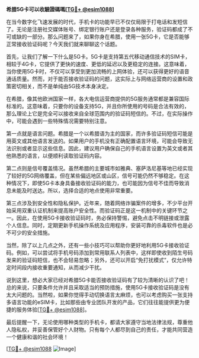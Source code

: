 **希腊5G卡可以收驗證碼嗎[[TG💪+ @esim1088](https://t.me/s/esim1088)]**

在当今数字化飞速发展的时代，手机卡的功能早已不仅仅局限于打电话和发短信了。无论是注册社交媒体账号、绑定银行账户还是登录各种服务，验证码都成了不可或缺的一部分。那么问题来了，如果你身在希腊，使用一张5G卡，它是否能够正常接收验证码呢？今天我们就来聊聊这个话题。

首先，让我们了解一下什么是5G卡。5G卡是支持第五代移动通信技术的SIM卡，相较于4G卡，它提供了更快的速度、更低的延迟以及更稳定的连接。这意味着，当你使用5G卡时，不仅可以享受到更加流畅的上网体验，还可以获得更好的语音通话质量。然而，对于能否接收验证码的问题，这实际上与网络运营商的设置和政策密切相关，而不是单纯由5G技术本身决定。

在希腊，像其他欧洲国家一样，各大电信运营商提供的5G服务通常都是兼容国际标准的。这意味着，只要你的设备支持5G，并且你所使用的号码是合法有效的，那么理论上它是完全可以接收来自全球范围内的验证码短信的。不过，在实际操作中，可能会遇到一些特殊情况需要特别注意。

第一点就是语言问题。希腊是一个以希腊语为主的国家，而许多验证码短信可能是用英文或其他语言发送的。如果用户的手机没有正确配置语言环境，可能会导致无法识别或者显示这些信息。因此，建议用户确保自己的手机语言设置为英文或者其他熟悉的语言，以便顺利读取验证码内容。

第二点则是信号覆盖情况。虽然希腊的主要城市如雅典、塞萨洛尼基等地已经实现了较好的5G网络覆盖，但在某些偏远地区或山区，信号可能仍然不够稳定。在这种情况下，即使5G卡本身具备接收验证码的能力，也可能因为信号不佳而导致消息未能及时送达。所以，选择合适的地点使用非常重要。

第三点涉及到安全性和隐私保护。近年来，随着网络诈骗案件的增多，不少平台开始采用双重认证机制来提高账户安全性。而验证码正是这一机制中的关键环节之一。因此，在使用5G卡接收验证码时，务必保持警惕，避免点击不明链接或泄露个人信息。同时，定期更新手机操作系统及应用程序，安装可靠的杀毒软件也是必不可少的安全措施。

当然，除了以上几点之外，还有一些小技巧可以帮助你更好地利用5G卡接收验证码。例如，可以尝试将手机号码添加到常用联系人列表中，这样即使收到陌生号码发来的验证码短信，也不会轻易忽略；另外，还可以开启“免打扰模式”，仅允许特定时间段内接收重要通知，从而减少干扰。

说到这里，想必大家已经对希腊5G卡能否接收验证码有了较为清晰的认识了吧！总的来说，只要条件允许并且采取适当的预防措施，使用5G卡接收验证码是没有太大问题的。当然啦，如果你觉得手动切换语言太麻烦，也可以考虑购买一张支持多语言功能的eSIM卡，比如那些由专业团队开发的产品，它们往往能提供更为便捷的服务体验[[TG💪+ @esim1088](https://t.me/s/esim1088)]。

最后提醒一下，无论使用哪种类型的手机卡，都请大家遵守当地法律法规，尊重他人隐私权，并妥善保管好个人财物。只有每个人都尽到自己的责任，才能共同营造一个健康和谐的社会环境！

[[TG💪+ @esim1088](https://t.me/s/esim1088) ![Image](https://i.postimg.cc/4NQfJmqS/Snipaste-2025-05-13-00-14-12.png)]